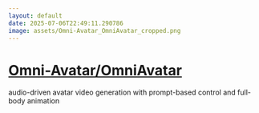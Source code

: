 ```yaml
---
layout: default
date: 2025-07-06T22:49:11.290786
image: assets/Omni-Avatar_OmniAvatar_cropped.png
---
```


# [Omni-Avatar/OmniAvatar](https://github.com/Omni-Avatar/OmniAvatar)

audio-driven avatar video generation with prompt-based control and full-body animation
